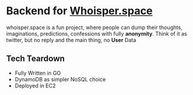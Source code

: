# Backend for [Whoisper.space](https://whoisper.space)
whoisper.space is a fun project, where people can dump their thoughts, imaginations, predictions, confessions with fully **anonymity**. Think of it as twitter, but no reply and the main thing, no **User** Data 

## Tech Teardown
* Fully Written in GO
* DynamoDB as simpler NoSQL choice
* Deployed in EC2
